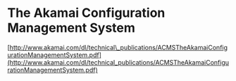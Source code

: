 <!--
id: 3231356265
link: http://tumblr.atmos.org/post/3231356265/the-akamai-configuration-management-system
slug: the-akamai-configuration-management-system
date: Fri Feb 11 2011 00:37:00 GMT-0800 (PST)
publish: 2011-02-011
tags: 
title: The Akamai Configuration Management System
-->


The Akamai Configuration Management System
==========================================

[http://www.akamai.com/dl/technical\_publications/ACMSTheAkamaiConfigurationManagementSystem.pdf](http://www.akamai.com/dl/technical_publications/ACMSTheAkamaiConfigurationManagementSystem.pdf)

